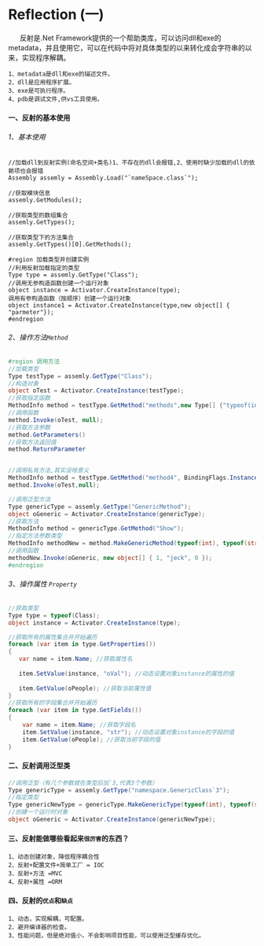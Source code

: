 # Reflection (一)

&nbsp;&nbsp;&nbsp;&nbsp;&nbsp;&nbsp;反射是.Net Framework提供的一个帮助类库，可以访问dll和exe的metadata，并且使用它，可以在代码中将对具体类型的以来转化成会字符串的以来，实现程序解耦。</br>

    1、metadata是dll和exe的描述文件。
    2、dll是应用程序扩展。
    3、exe是可执行程序。
    4、pdb是调试文件,供vs工具使用。

#### 一、反射的基本使用
###### 1、基本使用
``` .CS
//加载dll到反射实例(命名空间+类名)1、不存在的dll会报错,2、使用时缺少加载的dll的依赖项也会报错
Assembly assemly = Assembly.Load("`nameSpace.class`"); 

//获取模块信息
assemly.GetModules();

//获取类型的数组集合
assemly.GetTypes();

//获取类型下的方法集合
assemly.GetTypes()[0].GetMethods();

#region 加载类型并创建实例
//利用反射加载指定的类型
Type type = assemly.GetType("Class");
//调用无参构造函数创建一个运行对象
object instance = Activator.CreateInstance(type);
调用有参构造函数（按顺序）创建一个运行对象
object instance1 = Activator.CreateInstance(type,new object[] { "parmeter"});
#endregion
```
###### 2、操作方法`Method`
``` .cs
#region 调用方法
//加载类型
Type testType = assemly.GetType("Class");
//构造对象
object oTest = Activator.CreateInstance(testType);
//获取指定函数
MethodInfo method = testType.GetMethod("methods",new Type[] {"typeof(int)函数参数类型，有重载的情况" });
//调用函数
method.Invoke(oTest, null);
//获取方法参数
method.GetParameters()
//获取方法返回值
method.ReturnParameter


//调用私有方法,其实没啥意义
MethodInfo method = testType.GetMethod("method4", BindingFlags.Instance | BindingFlags.NonPublic);
method.Invoke(oTest,null);

//调用泛型方法
Type genericType = assemly.GetType("GenericMethod");
object oGeneric = Activator.CreateInstance(genericType);
//获取方法
MethodInfo method = genericType.GetMethod("Show");
//指定方法参数类型
MethodInfo methodNew = method.MakeGenericMethod(typeof(int), typeof(string), typeof(int));
//调用函数
methodNew.Invoke(oGeneric, new object[] { 1, "jeck", 0 });
#endregion
``` 
###### 3、操作属性 `Property`
 ``` .cs
 //获取类型
Type type = typeof(Class);
object instance = Activator.CreateInstance(type);

//获取所有的属性集合并开始遍历
foreach (var item in type.GetProperties())
{
    var name = item.Name; //获取属性名
   
    item.SetValue(instance, "oVal"); //动态设置对象instance的属性的值
   
    item.GetValue(oPeople); //获取当前属性值
}
//获取所有的字段集合并开始遍历
 foreach (var item in type.GetFields())
 {
     var name = item.Name; //获取字段名
     item.SetValue(instance, "str"); //动态设置对象instance的字段的值
     item.GetValue(oPeople); //获取当前字段的值
 }

 ```

#### 二、反射调用泛型类
``` .cs
//调用泛型（有几个参数就在类型后加`3,代表3个参数）
Type genericType = assemly.GetType("namespace.GenericClass`3");
//指定类型
Type genericNewType = genericType.MakeGenericType(typeof(int), typeof(string), typeof(Program));
//创建一个运行时对象
object oGeneric = Activator.CreateInstance(genericNewType);


```

#### 三、反射能做哪些看起来`很厉害`的东西？
    1、动态创建对象，降低程序耦合性
    2、反射+配置文件+简单工厂 = IOC
    3、反射+方法 =MVC
    4、反射+属性 =ORM

#### 四、反射的`优点`和`缺点`
    1、动态，实现解耦，可配置。
    2、避开编译器的检查。
    3、性能问题，但是绝对值小，不会影响项目性能，可以使用泛型缓存优化。



